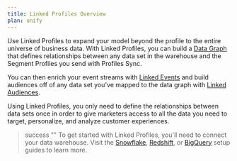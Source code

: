 ```yaml
---
title: Linked Profiles Overview
plan: unify
---
```


Use Linked Profiles to expand your model beyond the profile to the entire universe of business data. With Linked Profiles, you can build a [Data Graph](/docs/unify/linked-profiles/data-graph/) that defines relationships between any data set in the warehouse and the Segment Profiles you send with Profiles Sync. 

You can then enrich your event streams with [Linked Events](/docs/unify/linked-profiles/linked-events/) and build audiences off of any data set you've mapped to the data graph with [Linked Audiences](/docs/unify/linked-profiles/linked-audiences/).


Using Linked Profiles, you only need to define the relationships between data sets once in order to give marketers access to all the data you need to target, personalize, and analyze customer experiences. 

> success ""
> To get started with Linked Profiles, you'll need to connect your data warehouse. Visit the [Snowflake](/docs/unify/linked-profiles/setup-guides/snowflake-setup/), [Redshift](/docs/unify/linked-profiles/setup-guides/redshift-setup/), or [BigQuery](/docs/unify/linked-profiles/setup-guides/BigQuery-setup/) setup guides to learn more.
